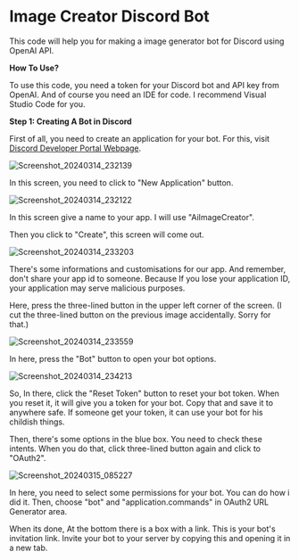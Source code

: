 # Image Creator Discord Bot
This code will help you for making a image generator bot for Discord using OpenAI API.

**How To Use?**

To use this code, you need a token for your Discord bot and API key from OpenAI. And of course you need an IDE for code. I recommend Visual Studio Code for you.

**Step 1: Creating A Bot in Discord**

First of all, you need to create an application for your bot. For this, visit [Discord Developer Portal Webpage](https://discord.com/developers/applications).

![Screenshot_20240314_232139](https://github.com/TheMBTSaplar/ImageCreatorDiscordBot-/assets/98463524/be9edfd8-0bdf-4d90-b69e-09fda5680fee)

In this screen, you need to click to "New Application" button.

![Screenshot_20240314_232122](https://github.com/TheMBTSaplar/ImageCreatorDiscordBot-/assets/98463524/e5b01e8f-6103-415a-95ab-3fcf75a25f6c)

In this screen give a name to your app. I will use "AiImageCreator".

Then you click to "Create", this screen will come out.

![Screenshot_20240314_233203](https://github.com/TheMBTSaplar/ImageCreatorDiscordBot-/assets/98463524/22dbd6b1-2436-4100-8306-f9327f3374ca)

There's some informations and customisations for our app. And remember, don't share your app id to someone. Because If you lose your application ID, your application may serve malicious purposes.

Here, press the three-lined button in the upper left corner of the screen. (I cut the three-lined button on the previous image accidentally. Sorry for that.)

![Screenshot_20240314_233559](https://github.com/TheMBTSaplar/ImageCreatorDiscordBot-/assets/98463524/628d1512-478f-4d00-a378-624de2d44cdf)

In here, press the "Bot" button to open your bot options.

![Screenshot_20240314_234213](https://github.com/TheMBTSaplar/ImageCreatorDiscordBot-/assets/98463524/6e2a7da9-a062-4e56-9672-b8dd37d09970)

So, In there, click the "Reset Token" button to reset your bot token. When you reset it, it will give you a token for your bot. Copy that and save it to anywhere safe. If someone get your token, it can use your bot for his childish things. 

Then, there's some options in the blue box. You need to check these intents. When you do that, click three-lined button again and click to "OAuth2".

![Screenshot_20240315_085227](https://github.com/TheMBTSaplar/ImageCreatorDiscordBot-/assets/98463524/f103e03c-7734-44c5-bfb3-780e512d71bc)

In here, you need to select some permissions for your bot. You can do how i did it. Then, choose "bot" and "application.commands" in OAuth2 URL Generator area. 

When its done, At the bottom there is a box with a link. This is your bot's invitation link. Invite your bot to your server by copying this and opening it in a new tab.


